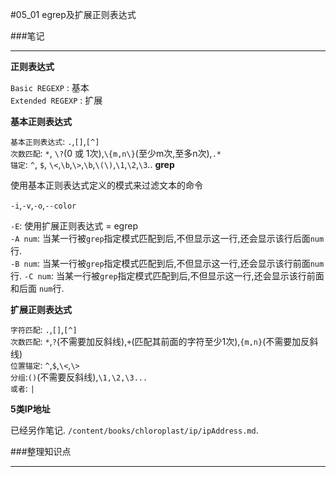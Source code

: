 #05_01 egrep及扩展正则表达式

###笔记

---

**正则表达式**

`Basic REGEXP` : 基本  
`Extended REGEXP` : 扩展

**基本正则表达式**
	
`基本正则表达式`: `.`,`[]`,`[^]`  
`次数匹配`: `*`, `\?`(0 或 1次),`\{m,n\}`(至少m次,至多n次),`.*`   
`锚定`: `^`, `$`, `\<`,`\b`,`\>`,`\b`,`\(\)`,`\1`,`\2`,`\3`..	
**grep**

使用基本正则表达式定义的模式来过滤文本的命令

`-i`,`-v`,`-o`,`--color`  

`-E`: 使用扩展正则表达式 = egrep  
`-A num`: 当某一行被`grep`指定模式匹配到后,不但显示这一行,还会显示该行后面`num`行.  
`-B num`: 当某一行被`grep`指定模式匹配到后,不但显示这一行,还会显示该行前面`num` 行.
`-C num`: 当某一行被`grep`指定模式匹配到后,不但显示这一行,还会显示该行前面和后面 `num`行.

**扩展正则表达式**

`字符匹配`: `.`,`[]`,`[^]`  
`次数匹配`: `*`,`?`(不需要加反斜线),`+`(匹配其前面的字符至少1次),`{m,n}`(不需要加反斜线)  
`位置锚定`: `^`,`$`,`\<`,`\>`  
`分组`:`()`(不需要反斜线),`\1,\2,\3...`  
`或者`: `|`

**5类IP地址**

已经另作笔记. `/content/books/chloroplast/ip/ipAddress.md`.

###整理知识点

---